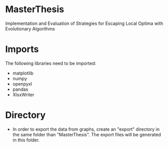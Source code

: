 # MasterThesis
Implementation and Evaluation of Strategies for Escaping Local Optima with Evolutionary Algorithms


# Imports
The following libraries need to be imported:
- matplotlib
- numpy
- openpyxl
- pandas
- XlsxWriter

# Directory
- In order to export the data from graphs, create an "export" directory in the same folder than "MasterThesis". 
The export files will be generated in this folder.